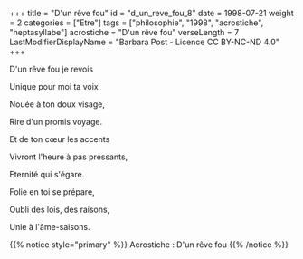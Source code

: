 +++
title = "D'un rêve fou"
id = "d_un_reve_fou_8"
date = 1998-07-21
weight = 2
categories = ["Etre"]
tags = ["philosophie", "1998", "acrostiche", "heptasyllabe"]
acrostiche = "D'un rêve fou"
verseLength = 7
LastModifierDisplayName = "Barbara Post - Licence CC BY-NC-ND 4.0"
+++

D'un rêve fou je revois

Unique pour moi ta voix

Nouée à ton doux visage,

Rire d'un promis voyage.

Et de ton cœur les accents

Vivront l'heure à pas pressants,

Eternité qui s'égare.

Folie en toi se prépare,

Oubli des lois, des raisons,

Unie à l'âme-saisons.

{{% notice style="primary" %}}
Acrostiche : D'un rêve fou
{{% /notice %}}
